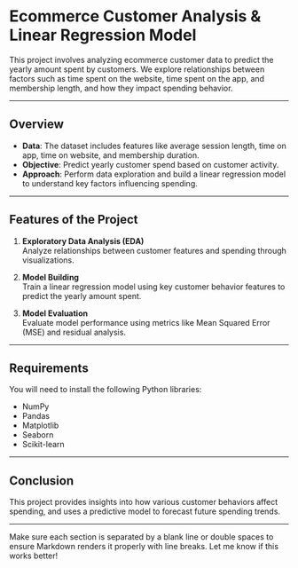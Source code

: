 
# **Ecommerce Customer Analysis & Linear Regression Model**

This project involves analyzing ecommerce customer data to predict the yearly amount spent by customers. We explore relationships between factors such as time spent on the website, time spent on the app, and membership length, and how they impact spending behavior.

---

## **Overview**

- **Data**: The dataset includes features like average session length, time on app, time on website, and membership duration.  
- **Objective**: Predict yearly customer spend based on customer activity.  
- **Approach**: Perform data exploration and build a linear regression model to understand key factors influencing spending.

---

## **Features of the Project**

1. **Exploratory Data Analysis (EDA)**  
   Analyze relationships between customer features and spending through visualizations.  

2. **Model Building**  
   Train a linear regression model using key customer behavior features to predict the yearly amount spent.  

3. **Model Evaluation**  
   Evaluate model performance using metrics like Mean Squared Error (MSE) and residual analysis.  

---

## **Requirements**

You will need to install the following Python libraries:

- NumPy
- Pandas
- Matplotlib
- Seaborn
- Scikit-learn

---

## **Conclusion**

This project provides insights into how various customer behaviors affect spending, and uses a predictive model to forecast future spending trends.

---

Make sure each section is separated by a blank line or double spaces to ensure Markdown renders it properly with line breaks. Let me know if this works better!
